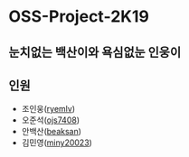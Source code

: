 # OSS-Project-2K19
눈치없는 백산이와 욕심없눈 인웅이
---
## 인원
* 조인웅([ryemlv](https://github.com/ryemlv))
* 오준석([ojs7408](https://github.com/ojs7408))
* 안백산([beaksan](https://github.com/beaksan))
* 김민영([miny20023](https://github.com/miny20023))
